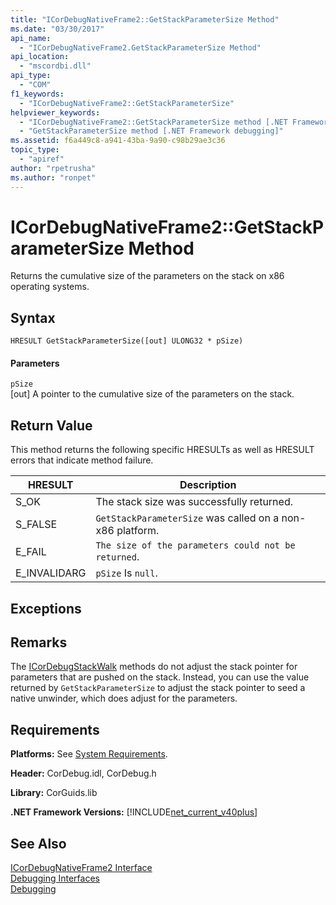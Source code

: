 ```yaml
---
title: "ICorDebugNativeFrame2::GetStackParameterSize Method"
ms.date: "03/30/2017"
api_name: 
  - "ICorDebugNativeFrame2.GetStackParameterSize Method"
api_location: 
  - "mscordbi.dll"
api_type: 
  - "COM"
f1_keywords: 
  - "ICorDebugNativeFrame2::GetStackParameterSize"
helpviewer_keywords: 
  - "ICorDebugNativeFrame2::GetStackParameterSize method [.NET Framework debugging]"
  - "GetStackParameterSize method [.NET Framework debugging]"
ms.assetid: f6a449c8-a941-43ba-9a90-c98b29ae3c36
topic_type: 
  - "apiref"
author: "rpetrusha"
ms.author: "ronpet"
---
```

# ICorDebugNativeFrame2::GetStackParameterSize Method
Returns the cumulative size of the parameters on the stack on x86 operating systems.  
  
## Syntax  
  
```  
HRESULT GetStackParameterSize([out] ULONG32 * pSize)  
```  
  
#### Parameters  
 `pSize`  
 [out] A pointer to the cumulative size of the parameters on the stack.  
  
## Return Value  
 This method returns the following specific HRESULTs as well as HRESULT errors that indicate method failure.  
  
|HRESULT|Description|  
|-------------|-----------------|  
|S_OK|The stack size was successfully returned.|  
|S_FALSE|`GetStackParameterSize` was called on a non-x86 platform.|  
|E_FAIL|`The size of the parameters could not be returned`.|  
|E_INVALIDARG|`pSize` Is `null`.|  
  
## Exceptions  
  
## Remarks  
 The [ICorDebugStackWalk](../../../../docs/framework/unmanaged-api/debugging/icordebugstackwalk-interface.md) methods do not adjust the stack pointer for parameters that are pushed on the stack. Instead, you can use the value returned by `GetStackParameterSize` to adjust the stack pointer to seed a native unwinder, which does adjust for the parameters.  
  
## Requirements  
 **Platforms:** See [System Requirements](../../../../docs/framework/get-started/system-requirements.md).  
  
 **Header:** CorDebug.idl, CorDebug.h  
  
 **Library:** CorGuids.lib  
  
 **.NET Framework Versions:** [!INCLUDE[net_current_v40plus](../../../../includes/net-current-v40plus-md.md)]  
  
## See Also  
 [ICorDebugNativeFrame2 Interface](../../../../docs/framework/unmanaged-api/debugging/icordebugnativeframe2-interface.md)  
 [Debugging Interfaces](../../../../docs/framework/unmanaged-api/debugging/debugging-interfaces.md)  
 [Debugging](../../../../docs/framework/unmanaged-api/debugging/index.md)
